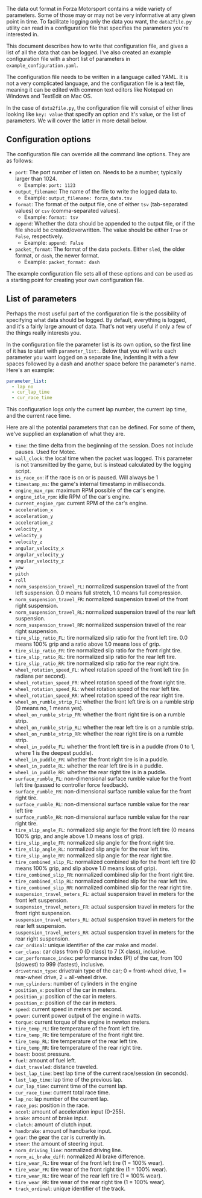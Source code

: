 The data out format in Forza Motorsport contains a wide variety of parameters. Some of those may or may not be very informative at any given point in time. To facilitate logging only the data you want, the `data2file.py` utility can read in a configuration file that specifies the parameters you're interested in.

This document describes how to write that configuration file, and gives a list of all the data that can be logged. I've also created an example configuration file with a short list of parameters in `example_configuration.yaml`.

The configuration file needs to be written in a language called YAML. It is not a very complicated language, and the configuration file is a text file, meaning it can be edited with common text editors like Notepad on Windows and TextEdit on Mac OS.

In the case of `data2file.py`, the configuration file will consist of either lines looking like `key: value` that specify an option and it's value, or the list of parameters. We will cover the latter in more detail below.

## Configuration options
The configuration file can override all the command line options. They are as follows:

* `port`: The port number of listen on. Needs to be a number, typically larger than 1024.
  * Example: `port: 1123`
* `output_filename`: The name of the file to write the logged data to.
  * Example: `output_filename: forza_data.tsv`
* `format`: The format of the output file, one of either `tsv` (tab-separated values) or `csv` (comma-separated values).
  * Example: `format: tsv`
* `append`: Whether the data should be appended to the output file, or if the file should be created/overwritten. The value should be either `True` or `False`, respectively.
  * Example: `append: False`
* `packet_format`: The format of the data packets. Either `sled`, the older format, or `dash`, the newer format.
  * Example: `packet_format: dash`

The example configuration file sets all of these options and can be used as a starting point for creating your own configuration file.

## List of parameters
Perhaps the most useful part of the configuration file is the possibility of specifying what data should be logged. By default, everything is logged, and it's a fairly large amount of data. That's not very useful if only a few of the things really interests you.

In the configuration file the parameter list is its own option, so the first line of it has to start with `parameter_list:`. Below that you will write each parameter you want logged on a separate line, indenting it with a few spaces followed by a dash and another space before the parameter's name. Here's an example:

```yaml
parameter_list:
  - lap_no
  - cur_lap_time
  - cur_race_time
```

This configuration logs only the current lap number, the current lap time, and the current race time.

Here are all the potential parameters that can be defined. For some of them, we've supplied an explanation of what they are.

* `time`: the time delta from the beginning of the session. Does not include pauses. Used for Motec.
* `wall_clock`: the local time when the packet was logged. This parameter is not transmitted by the game, but is instead calculated by the logging script.
* `is_race_on`: if the race is on or is paused. Will always be 1
* `timestamp_ms`: the game's internal timestamp in milliseconds.
* `engine_max_rpm`: maximum RPM possible of the car's engine.
* `engine_idle_rpm`: idle RPM of the car's engine.
* `current_engine_rpm`: current RPM of the car's engine.
* `acceleration_x`
* `acceleration_y`
* `acceleration_z`
* `velocity_x`
* `velocity_y`
* `velocity_z`
* `angular_velocity_x`
* `angular_velocity_y`
* `angular_velocity_z`
* `yaw`
* `pitch`
* `roll`
* `norm_suspension_travel_FL`: normalized suspension travel of the front left suspension. 0.0 means full stretch, 1.0 means full compression.
* `norm_suspension_travel_FR`: normalized suspension travel of the front right suspension.
* `norm_suspension_travel_RL`: normalized suspension travel of the rear left suspension.
* `norm_suspension_travel_RR`: normalized suspension travel of the rear right suspension.
* `tire_slip_ratio_FL`: tire normalized slip ratio for the front left tire. 0.0 means 100% grip and a ratio above 1.0 means loss of grip.
* `tire_slip_ratio_FR`: tire normalized slip ratio for the front right tire.
* `tire_slip_ratio_RL`: tire normalized slip ratio for the rear left tire.
* `tire_slip_ratio_RR`: tire normalized slip ratio for the rear right tire.
* `wheel_rotation_speed_FL`: wheel rotation speed of the front left tire (in radians per second).
* `wheel_rotation_speed_FR`: wheel rotation speed of the front right tire.
* `wheel_rotation_speed_RL`: wheel rotation speed of the rear left tire.
* `wheel_rotation_speed_RR`: wheel rotation speed of the rear right tire.
* `wheel_on_rumble_strip_FL`: whether the front left tire is on a rumble strip (0 means no, 1 means yes).
* `wheel_on_rumble_strip_FR`: whether the front right tire is on a rumble strip.
* `wheel_on_rumble_strip_RL`: whether the rear left tire is on a rumble strip.
* `wheel_on_rumble_strip_RR`: whether the rear right tire is on a rumble strip.
* `wheel_in_puddle_FL`: whether the front left tire is in a puddle (from 0 to 1, where 1 is the deepest puddle).
* `wheel_in_puddle_FR`: whether the front right tire is in a puddle.
* `wheel_in_puddle_RL`: whether the rear left tire is in a puddle.
* `wheel_in_puddle_RR`: whether the rear right tire is in a puddle.
* `surface_rumble_FL`: non-dimensional surface rumble value for the front left tire (passed to controller force feedback).
* `surface_rumble_FR`: non-dimensional surface rumble value for the front right tire.
* `surface_rumble_RL`: non-dimensional surface rumble value for the rear left tire
* `surface_rumble_RR`: non-dimensional surface rumble value for the rear right tire.
* `tire_slip_angle_FL`: normalized slip angle for the front left tire (0 means 100% grip, and angle above 1.0 means loss of grip).
* `tire_slip_angle_FR`: normalized slip angle for the front right tire.
* `tire_slip_angle_RL`: normalized slip angle for the rear left tire.
* `tire_slip_angle_RR`: normalized slip angle for the rear right tire.
* `tire_combined_slip_FL`: normalized combined slip for the front left tire (0 means 100% grip, and slip above 1.0 means loss of grip).
* `tire_combined_slip_FR`: normalized combined slip for the front right tire.
* `tire_combined_slip_RL`: normalized combined slip for the rear left tire.
* `tire_combined_slip_RR`: normalized combined slip for the rear right tire.
* `suspension_travel_meters_FL`: actual suspension travel in meters for the front left suspension.
* `suspension_travel_meters_FR`: actual suspension travel in meters for the front right suspension.
* `suspension_travel_meters_RL`: actual suspension travel in meters for the rear left suspension.
* `suspension_travel_meters_RR`: actual suspension travel in meters for the rear right suspension.
* `car_ordinal`: unique identifier of the car make and model.
* `car_class`: car class from 0 (D class) to 7 (X class), inclusive.
* `car_performance_index`: performance index (PI) of the car, from 100 (slowest) to 999 (fastest), inclusive.
* `drivetrain_type`: drivetrain type of the car; 0 = front-wheel drive, 1 = rear-wheel drive, 2 = all-wheel drive.
* `num_cylinders`: number of cylinders in the engine
* `position_x`: position of the car in meters.
* `position_y`: position of the car in meters.
* `position_z`: position of the car in meters.
* `speed`: current speed in meters per second.
* `power`: current power output of the engine in watts.
* `torque`: current torque of the engine in newton meters.
* `tire_temp_FL`: tire temperature of the front left tire.
* `tire_temp_FR`: tire temperature of the front right tire.
* `tire_temp_RL`: tire temperature of the rear left tire.
* `tire_temp_RR`: tire temperature of the rear right tire.
* `boost`: boost pressure.
* `fuel`: amount of fuel left.
* `dist_traveled`: distance traveled.
* `best_lap_time`: best lap time of the current race/session (in seconds).
* `last_lap_time`: lap time of the previous lap.
* `cur_lap_time`: current time of the current lap.
* `cur_race_time`: current total race time.
* `lap_no`: lap number of the current lap.
* `race_pos`: position in the race.
* `accel`: amount of acceleration input (0-255).
* `brake`: amount of brake input.
* `clutch`: amount of clutch input.
* `handbrake`: amount of handbarke input.
* `gear`: the gear the car is currently in.
* `steer`: the amount of steering input.
* `norm_driving_line`: normalized driving line.
* `norm_ai_brake_diff`: normalized AI brake difference.
* `tire_wear_FL`: tire wear of the front left tire (1 = 100% wear).
* `tire_wear_FR`: tire wear of the front right tire (1 = 100% wear).
* `tire_wear_RL`: tire wear of the rear left tire (1 = 100% wear).
* `tire_wear_RR`: tire wear of the rear right tire (1 = 100% wear).
* `track_ordinal`: unique identifier of the track.